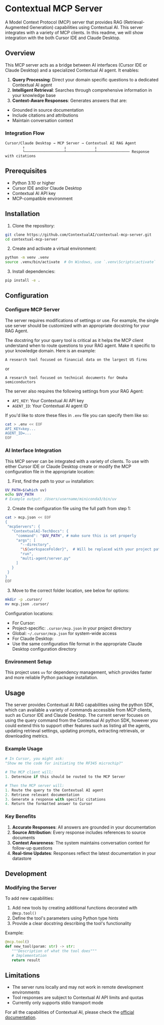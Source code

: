 # Contextual MCP Server

A Model Context Protocol (MCP) server that provides RAG (Retrieval-Augmented Generation) capabilities using Contextual AI. This server integrates with a variety of MCP clients. In this readme, we will show integration with the both Cursor IDE and Claude Desktop.


## Overview

This MCP server acts as a bridge between AI interfaces (Cursor IDE or Claude Desktop) and a specialized Contextual AI agent. It enables:

1. **Query Processing**: Direct your domain specific questions to a dedicated Contextual AI agent
2. **Intelligent Retrieval**: Searches through comprehensive information in your knowledge base
3. **Context-Aware Responses**: Generates answers that are:
  - Grounded in source documentation
  - Include citations and attributions
  - Maintain conversation context


### Integration Flow

```
Cursor/Claude Desktop → MCP Server → Contextual AI RAG Agent
        ↑                  ↓             ↓                         
        └──────────────────┴─────────────┴─────────────── Response with citations
```

## Prerequisites

- Python 3.10 or higher
- Cursor IDE and/or Claude Desktop
- Contextual AI API key
- MCP-compatible environment


## Installation

1. Clone the repository:
```bash
git clone https://github.com/ContextualAI/contextual-mcp-server.git
cd contextual-mcp-server
```

2. Create and activate a virtual environment:
```bash
python -m venv .venv
source .venv/bin/activate  # On Windows, use `.venv\Scripts\activate`
```

3. Install dependencies:
```bash
pip install -e .
```

## Configuration

### Configure MCP Server

The server requires modifications of settings or use.
For example, the single use server should be customized with an appropriate docstring for your RAG Agent.

The docstring for your query tool is critical as it helps the MCP client understand when to route questions to your RAG agent. Make it specific to your knowledge domain. Here is an example:
```
A research tool focused on financial data on the largest US firms
```
or
```
A research tool focused on technical documents for Omaha semiconductors
```

The server also requires the following settings from your RAG Agent:
- `API_KEY`: Your Contextual AI API key
- `AGENT_ID`: Your Contextual AI agent ID

If you'd like to store these files in `.env` file you can specify them like so:

```bash
cat > .env << EOF
API_KEY=key...
AGENT_ID=...
EOF
```

### AI Interface Integration

This MCP server can be integrated with a variety of clients. To use with either Cursor IDE or Claude Desktop create or modify the MCP configuration file in the appropriate location:

1. First, find the path to your `uv` installation:
```bash
UV_PATH=$(which uv)
echo $UV_PATH
# Example output: /Users/username/miniconda3/bin/uv
```

2. Create the configuration file using the full path from step 1:

```bash
cat > mcp.json << EOF
{
 "mcpServers": {
   "ContextualAI-TechDocs": {
     "command": "$UV_PATH", # make sure this is set properly
     "args": [
       "--directory",
       "\${workspaceFolder}",  # Will be replaced with your project path
       "run",
       "multi-agent/server.py"
     ]
   }
 }
}
EOF
```

3. Move to the correct folder location, see below for options:

```bash
mkdir -p .cursor/
mv mcp.json .cursor/
```

Configuration locations:
- For Cursor:
 - Project-specific: `.cursor/mcp.json` in your project directory
 - Global: `~/.cursor/mcp.json` for system-wide access
- For Claude Desktop:
 - Use the same configuration file format in the appropriate Claude Desktop configuration directory


### Environment Setup

This project uses `uv` for dependency management, which provides faster and more reliable Python package installation.

## Usage

The server provides Contextual AI RAG capabilities using the python SDK, which can available a variety of commands accessible from MCP clients, such as Cursor IDE and Claude Desktop.
The current server focuses on using the query command from the Contextual AI python SDK, however you could extend this to support other features such as listing all the agents, updating retrieval settings, updating prompts, extracting retrievals, or downloading metrics.

### Example Usage
```python
# In Cursor, you might ask:
"Show me the code for initiating the RF345 microchip?"

# The MCP client will:
1. Determine if this should be routed to the MCP Server

# Then the MCP server will:
1. Route the query to the Contextual AI agent
2. Retrieve relevant documentation
3. Generate a response with specific citations
4. Return the formatted answer to Cursor
```


### Key Benefits
1. **Accurate Responses**: All answers are grounded in your documentation
2. **Source Attribution**: Every response includes references to source documents
3. **Context Awareness**: The system maintains conversation context for follow-up questions
4. **Real-time Updates**: Responses reflect the latest documentation in your datastore


## Development

### Modifying the Server

To add new capabilities:

1. Add new tools by creating additional functions decorated with `@mcp.tool()`
2. Define the tool's parameters using Python type hints
3. Provide a clear docstring describing the tool's functionality

Example:
```python
@mcp.tool()
def new_tool(param: str) -> str:
   """Description of what the tool does"""
   # Implementation
   return result
```

## Limitations

- The server runs locally and may not work in remote development environments
- Tool responses are subject to Contextual AI API limits and quotas
- Currently only supports stdio transport mode


For all the capabilities of Contextual AI, please check the [official documentation](https://docs.contextual.ai/).